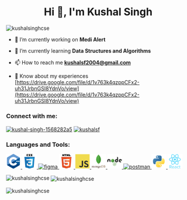 <h1 align="center">Hi 👋, I'm Kushal Singh</h1>
<p align="left"> <img src="https://komarev.com/ghpvc/?username=kushalsinghcse&label=Profile%20views&color=0e75b6&style=flat" alt="kushalsinghcse" /> </p>

- 🔭 I’m currently working on **Medi Alert**

- 🌱 I’m currently learning **Data Structures and Algorithms**

- 📫 How to reach me **kushalsf2004@gmail.com**

- 📄 Know about my experiences [https://drive.google.com/file/d/1v763k4qzppCFx2-uh31JrbnGSI8YdnVo/view](https://drive.google.com/file/d/1v763k4qzppCFx2-uh31JrbnGSI8YdnVo/view)

<h3 align="left">Connect with me:</h3>
<p align="left">
<a href="https://linkedin.com/in/kushal-singh-1568282a5" target="blank"><img align="center" src="https://raw.githubusercontent.com/rahuldkjain/github-profile-readme-generator/master/src/images/icons/Social/linked-in-alt.svg" alt="kushal-singh-1568282a5" height="30" width="40" /></a>
<a href="https://www.leetcode.com/kushalsf" target="blank"><img align="center" src="https://raw.githubusercontent.com/rahuldkjain/github-profile-readme-generator/master/src/images/icons/Social/leet-code.svg" alt="kushalsf" height="30" width="40" /></a>
</p>

<h3 align="left">Languages and Tools:</h3>
<p align="left"> <a href="https://www.w3schools.com/cpp/" target="_blank" rel="noreferrer"> <img src="https://raw.githubusercontent.com/devicons/devicon/master/icons/cplusplus/cplusplus-original.svg" alt="cplusplus" width="40" height="40"/> </a> <a href="https://www.w3schools.com/css/" target="_blank" rel="noreferrer"> <img src="https://raw.githubusercontent.com/devicons/devicon/master/icons/css3/css3-original-wordmark.svg" alt="css3" width="40" height="40"/> </a> <a href="https://www.figma.com/" target="_blank" rel="noreferrer"> <img src="https://www.vectorlogo.zone/logos/figma/figma-icon.svg" alt="figma" width="40" height="40"/> </a> <a href="https://www.w3.org/html/" target="_blank" rel="noreferrer"> <img src="https://raw.githubusercontent.com/devicons/devicon/master/icons/html5/html5-original-wordmark.svg" alt="html5" width="40" height="40"/> </a> <a href="https://developer.mozilla.org/en-US/docs/Web/JavaScript" target="_blank" rel="noreferrer"> <img src="https://raw.githubusercontent.com/devicons/devicon/master/icons/javascript/javascript-original.svg" alt="javascript" width="40" height="40"/> </a> <a href="https://www.mongodb.com/" target="_blank" rel="noreferrer"> <img src="https://raw.githubusercontent.com/devicons/devicon/master/icons/mongodb/mongodb-original-wordmark.svg" alt="mongodb" width="40" height="40"/> </a> <a href="https://nodejs.org" target="_blank" rel="noreferrer"> <img src="https://raw.githubusercontent.com/devicons/devicon/master/icons/nodejs/nodejs-original-wordmark.svg" alt="nodejs" width="40" height="40"/> </a> <a href="https://postman.com" target="_blank" rel="noreferrer"> <img src="https://www.vectorlogo.zone/logos/getpostman/getpostman-icon.svg" alt="postman" width="40" height="40"/> </a> <a href="https://www.python.org" target="_blank" rel="noreferrer"> <img src="https://raw.githubusercontent.com/devicons/devicon/master/icons/python/python-original.svg" alt="python" width="40" height="40"/> </a> <a href="https://reactjs.org/" target="_blank" rel="noreferrer"> <img src="https://raw.githubusercontent.com/devicons/devicon/master/icons/react/react-original-wordmark.svg" alt="react" width="40" height="40"/> </a> </p>

<p><img align="left" src="https://github-readme-stats.vercel.app/api/top-langs?username=kushalsinghcse&show_icons=true&locale=en&layout=compact" alt="kushalsinghcse" /></p>

<p>&nbsp;<img align="center" src="https://github-readme-stats.vercel.app/api?username=kushalsinghcse&show_icons=true&locale=en" alt="kushalsinghcse" /></p>

<p><img align="center" src="https://github-readme-streak-stats.herokuapp.com/?user=kushalsinghcse&" alt="kushalsinghcse" /></p>
